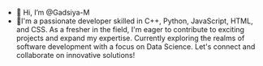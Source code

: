 - 👋 Hi, I’m @Gadsiya-M
- 🌱I'm a passionate developer skilled in C++, Python, JavaScript, HTML, and CSS. As a fresher in the field, I'm eager to contribute to exciting projects and expand my expertise. Currently exploring the realms of software development with a focus on Data Science. Let's connect and collaborate on innovative solutions!



<!---
Gadsiya-M/Gadsiya-M is a ✨ special ✨ repository because its `README.md` (this file) appears on your GitHub profile.
You can click the Preview link to take a look at your changes.
--->
